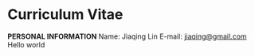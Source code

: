 # Curriculum Vitae

**PERSONAL INFORMATION**
Name: Jiaqing Lin
E-mail: jiaqing@gmail.com
Hello world